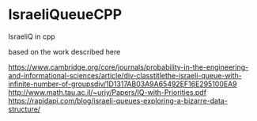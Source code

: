# IsraeliQueueCPP
IsraeliQ in cpp

based on the work described here

https://www.cambridge.org/core/journals/probability-in-the-engineering-and-informational-sciences/article/div-classtitlethe-israeli-queue-with-infinite-number-of-groupsdiv/1D1317AB03A9A65492EF16E295100EA9
http://www.math.tau.ac.il/~uriy/Papers/IQ-with-Priorities.pdf
https://rapidapi.com/blog/israeli-queues-exploring-a-bizarre-data-structure/
